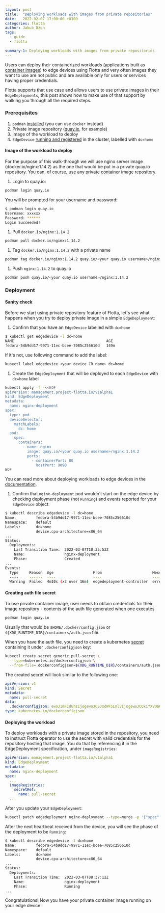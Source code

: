 ```yaml
---
layout: post
title:  "Deploying workloads with images from private repositories"
date:   2022-02-07 17:00:00 +0100
categories: flotta
author: Jakub Dżon
tags:
  - guide
  - flotta
  
summary-1: Deploying workloads with images from private repositories
---
```


Users can deploy their containerized workloads (applications built as [container images](https://developers.redhat.com/blog/2018/02/22/container-terminology-practical-introduction#h.dqlu6589ootw)) to edge devices using Flotta and very often images they want to use are 
not public and are available only for users or services having proper credentials. 

Flotta supports that use case and allows users to use private images in their `EdgeDeployments`; this post shows how to 
make use of that support by walking you through all the required steps.

### Prerequisites

1. `podman` [installed](https://podman.io/getting-started/installation) (you can use `docker` instead) 
2. Private image repository ([quay.io](http://quay.io), for example)
3. Image of the workload to deploy
4. `EdgeDevice` [running and registered](https://github.com/project-flotta/flotta-operator/blob/main/docs/user-guide/running.md) in the cluster, labelled with `dc=home`  
 
#### Image of the workload to deploy

For the purpose of this walk-through we will use nginx server image (docker.io/nginx:1.14.2) as the one that would be put 
in a private quay.io repository. You can, of course, use any private container image repository.

1. Login to quay.io:
```bash
podman login quay.io
```
You will be prompted for your username and password:
```bash
$ podman login quay.io                                                                                                     
Username: xxxxxx
Password: ******
Login Succeeded!
```

1. Pull `docker.io/nginx:1.14.2`
```bash
podman pull docker.io/nginx:1.14.2
```

1. Tag `docker.io/nginx:1.14.2` with a private name
```bash
podman tag docker.io/nginx:1.14.2 quay.io/<your quay.io username>/nginx:1.14.2
```

1. Push `nginx:1.14.2` to quay.io
```bash
podman push quay.io/<your quay.io username>/nginx:1.14.2
```

### Deployment

#### Sanity check
Before we start using private repository feature of Flotta, let's see what happens when you try to deploy private image in a simple `EdgeDeployment`:
1. Confirm that you have an `EdgeDevice` labelled with `dc=home`
```bash
$ kubectl get edgedevice -l dc=home
NAME                                          AGE
fedora-54b9dd17-9971-11ec-bcee-7085c256610d   149m
```
If it's not, use following command to add the label:
```bash
kubectl label edgedevice <your device CR name> dc=home
```

1. Create the `EdgeDeployment` that will be deployed to each `EdgeDevice` with `dc=home` label
```bash
kubectl apply -f -<<EOF
apiVersion: management.project-flotta.io/v1alpha1
kind: EdgeDeployment
metadata:
  name: nginx-deployment
spec:
  type: pod
  deviceSelector:
    matchLabels:
      dc: home
  pod:
    spec:
      containers:
        - name: nginx
          image: quay.io/<your quay.io username>/nginx:1.14.2
          ports:
            - containerPort: 80
              hostPort: 9090
EOF
```
You can read more about deploying workloads to edge devices in the [documentation](https://github.com/project-flotta/flotta-operator/blob/main/docs/user-guide/deploying-workloads.md).

1. Confirm that `nginx-deployment` pod wouldn't start on the edge device by checking deployment phase (not `Running`) and events reported for your `EdgeDevice` object: 
```bash
$ kubectl describe edgedevice -l dc=home
Name:         fedora-54b9dd17-9971-11ec-bcee-7085c256610d
Namespace:    default
Labels:       dc=home
              device.cpu-architecture=x86_64
...
Status:
  Deployments:
    Last Transition Time:  2022-03-07T10:35:53Z
    Name:                  nginx-deployment
    Phase:                 Created
...
Events:
  Type     Reason  Age                  From                       Message
  ----     ------  ----                 ----                       -------
  Warning  Failed  4m10s (x2 over 16m)  edgedeployment-controller  error playing YAML file: initializing source docker://quay.io/<your quay.io username>/nginx:1.14.2: reading manifest 1.14.2 in quay.io/<your quay.io username>/nginx: unauthorized: access to the requested resource is not authorized
```

#### Creating auth file secret
To use private container image, user needs to obtain credentials for their image repository - contents of the auth file generated when one executes
```bash
podman login quay.io
```

Usually that would be `$HOME/.docker/config.json` or `${XDG_RUNTIME_DIR}/containers/auth.json` file.

When you have the auth file, you need to create a kubernetes [secret](https://kubernetes.io/docs/concepts/configuration/secret) containing it under `.dockerconfigjson` key:
```bash
kubectl create secret generic pull-secret \
  --type=kubernetes.io/dockerconfigjson \
  --from-file=.dockerconfigjson=${XDG_RUNTIME_DIR}/containers/auth.json
```

The created secret will look similar to the following one:
```yaml
apiVersion: v1
kind: Secret
metadata:
  name: pull-secret
data:
  .dockerconfigjson: ewoJImF1dGhzIjogewoJCSJxdWF5LmlvIjogewoJCQkiYXV0aCI6ICJabTl2SUdKaGNpQm1iMjhnWW1GeUNnPT0iCgkJfQoJfQp9Cg== 
type: kubernetes.io/dockerconfigjson
```

#### Deploying the workload

To deploy workloads with a private image stored in the repository, you need to instruct Flotta operator to use the 
secret with valid credentials for the repository hosting that image. You do that by referencing it in the EdgeDeployment 
specification, under `imageRegistries`:

```yaml
apiVersion: management.project-flotta.io/v1alpha1
kind: EdgeDeployment
metadata:
  name: nginx-deployment
spec:
  ...
  imageRegistries:
    secretRef:
      name: pull-secret
  ...
```

After you update your `EdgeDeployment`:
```bash
kubectl patch edgedeployment nginx-deployment --type=merge -p '{"spec":{"imageRegistries":{"secretRef":{"name": "pull-secret"}}}}' 
```

After the next heartbeat received from the device, you will see the phase of the deployment to be `Running`:
```bash
$ kubectl describe edgedevice -l dc=home
Name:         fedora-54b9dd17-9971-11ec-bcee-7085c256610d
Namespace:    default
Labels:       dc=home
              device.cpu-architecture=x86_64
...
Status:
  Deployments:
    Last Transition Time:  2022-03-07T08:37:12Z
    Name:                  nginx-deployment
    Phase:                 Running
...
```

Congratulations! Now you have your private container image running on your edge device! 